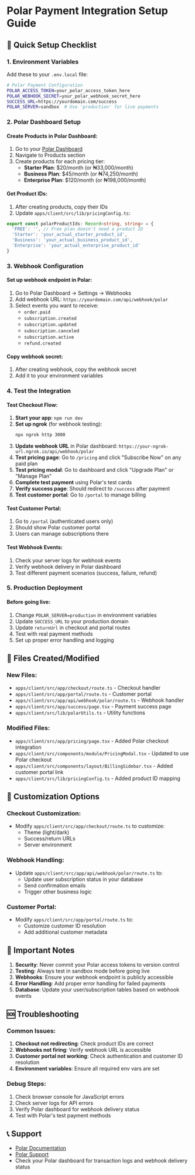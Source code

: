 # Polar Payment Integration Setup Guide

## 🚀 Quick Setup Checklist

### 1. Environment Variables
Add these to your `.env.local` file:

```bash
# Polar Payment Configuration
POLAR_ACCESS_TOKEN=your_polar_access_token_here
POLAR_WEBHOOK_SECRET=your_polar_webhook_secret_here
SUCCESS_URL=https://yourdomain.com/success
POLAR_SERVER=sandbox  # Use 'production' for live payments
```

### 2. Polar Dashboard Setup

#### Create Products in Polar Dashboard:
1. Go to your [Polar Dashboard](https://polar.sh)
2. Navigate to Products section
3. Create products for each pricing tier:
   - **Starter Plan**: $20/month (or ₦33,000/month)
   - **Business Plan**: $45/month (or ₦74,250/month) 
   - **Enterprise Plan**: $120/month (or ₦198,000/month)

#### Get Product IDs:
1. After creating products, copy their IDs
2. Update `apps/client/src/lib/pricingConfig.ts`:
```typescript
export const polarProductIds: Record<string, string> = {
  'FREE': '', // Free plan doesn't need a product ID
  'Starter': 'your_actual_starter_product_id',
  'Business': 'your_actual_business_product_id', 
  'Enterprise': 'your_actual_enterprise_product_id'
}
```

### 3. Webhook Configuration

#### Set up webhook endpoint in Polar:
1. Go to Polar Dashboard → Settings → Webhooks
2. Add webhook URL: `https://yourdomain.com/api/webhook/polar`
3. Select events you want to receive:
   - `order.paid`
   - `subscription.created`
   - `subscription.updated`
   - `subscription.canceled`
   - `subscription.active`
   - `refund.created`

#### Copy webhook secret:
1. After creating webhook, copy the webhook secret
2. Add it to your environment variables

### 4. Test the Integration

#### Test Checkout Flow:
1. **Start your app**: `npm run dev`
2. **Set up ngrok** (for webhook testing):
   ```bash
   npx ngrok http 3000
   ```
3. **Update webhook URL** in Polar dashboard: `https://your-ngrok-url.ngrok.io/api/webhook/polar`
4. **Test pricing page**: Go to `/pricing` and click "Subscribe Now" on any paid plan
5. **Test pricing modal**: Go to dashboard and click "Upgrade Plan" or "Manage Plan"
6. **Complete test payment** using Polar's test cards
7. **Verify success page**: Should redirect to `/success` after payment
8. **Test customer portal**: Go to `/portal` to manage billing

#### Test Customer Portal:
1. Go to `/portal` (authenticated users only)
2. Should show Polar customer portal
3. Users can manage subscriptions there

#### Test Webhook Events:
1. Check your server logs for webhook events
2. Verify webhook delivery in Polar dashboard
3. Test different payment scenarios (success, failure, refund)

### 5. Production Deployment

#### Before going live:
1. Change `POLAR_SERVER=production` in environment variables
2. Update `SUCCESS_URL` to your production domain
3. Update `returnUrl` in checkout and portal routes
4. Test with real payment methods
5. Set up proper error handling and logging

## 📁 Files Created/Modified

### New Files:
- `apps/client/src/app/checkout/route.ts` - Checkout handler
- `apps/client/src/app/portal/route.ts` - Customer portal
- `apps/client/src/app/api/webhook/polar/route.ts` - Webhook handler
- `apps/client/src/app/success/page.tsx` - Payment success page
- `apps/client/src/lib/polarUtils.ts` - Utility functions

### Modified Files:
- `apps/client/src/app/pricing/page.tsx` - Added Polar checkout integration
- `apps/client/src/components/module/PricingModal.tsx` - Updated to use Polar checkout
- `apps/client/src/components/layout/BillingSidebar.tsx` - Added customer portal link
- `apps/client/src/lib/pricingConfig.ts` - Added product ID mapping

## 🔧 Customization Options

### Checkout Customization:
- Modify `apps/client/src/app/checkout/route.ts` to customize:
  - Theme (light/dark)
  - Success/return URLs
  - Server environment

### Webhook Handling:
- Update `apps/client/src/app/api/webhook/polar/route.ts` to:
  - Update user subscription status in your database
  - Send confirmation emails
  - Trigger other business logic

### Customer Portal:
- Modify `apps/client/src/app/portal/route.ts` to:
  - Customize customer ID resolution
  - Add additional customer metadata

## 🚨 Important Notes

1. **Security**: Never commit your Polar access tokens to version control
2. **Testing**: Always test in sandbox mode before going live
3. **Webhooks**: Ensure your webhook endpoint is publicly accessible
4. **Error Handling**: Add proper error handling for failed payments
5. **Database**: Update your user/subscription tables based on webhook events

## 🆘 Troubleshooting

### Common Issues:
1. **Checkout not redirecting**: Check product IDs are correct
2. **Webhooks not firing**: Verify webhook URL is accessible
3. **Customer portal not working**: Check authentication and customer ID resolution
4. **Environment variables**: Ensure all required env vars are set

### Debug Steps:
1. Check browser console for JavaScript errors
2. Check server logs for API errors
3. Verify Polar dashboard for webhook delivery status
4. Test with Polar's test payment methods

## 📞 Support

- [Polar Documentation](https://docs.polar.sh)
- [Polar Support](https://polar.sh/support)
- Check your Polar dashboard for transaction logs and webhook delivery status
